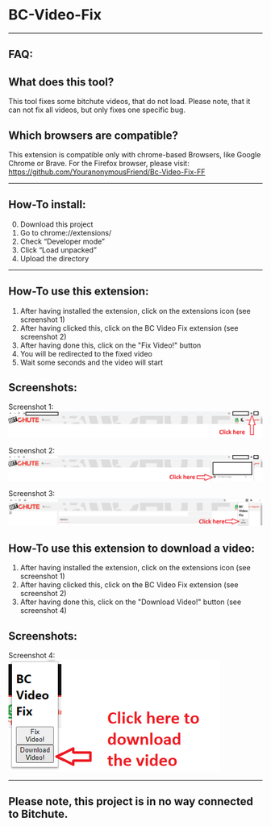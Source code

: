 # BC-Video-Fix

-----------------------------------------------------------------------------------------------------------------------------------------------------------

FAQ:
----

What does this tool?
--------------------
This tool fixes some bitchute videos, that do not load. Please note, that it can not fix all videos, but only fixes one specific bug.

Which browsers are compatible?
------------------------------
This extension is compatible only with chrome-based Browsers, like Google Chrome or Brave. For the Firefox browser, please visit: https://github.com/YouranonymousFriend/Bc-Video-Fix-FF

-----------------------------------------------------------------------------------------------------------------------------------------------------------

How-To install:
---------------
0. Download this project
1. Go to chrome://extensions/
2. Check “Developer mode”
3. Click “Load unpacked”
4. Upload the directory

-----------------------------------------------------------------------------------------------------------------------------------------------------------

How-To use this extension:
--------------------------

1. After having installed the extension, click on the extensions icon (see screenshot 1)
2. After having clicked this, click on the BC Video Fix extension (see screenshot 2)
3. After having done this, click on the "Fix Video!" button
4. You will be redirected to the fixed video
5. Wait some seconds and the video will start

Screenshots:
------------

Screenshot 1:
<img src="https://github.com/YouranonymousFriend/BC-Video-Fix/blob/master/doc/img/01.png" />

Screenshot 2:
<img src="https://github.com/YouranonymousFriend/BC-Video-Fix/blob/master/doc/img/02.png" />

Screenshot 3:
<img src="https://github.com/YouranonymousFriend/BC-Video-Fix/blob/master/doc/img/03.png" />


How-To use this extension to download a video:
----------------------------------------------

1. After having installed the extension, click on the extensions icon (see screenshot 1)
2. After having clicked this, click on the BC Video Fix extension (see screenshot 2)
2. After having done this, click on the "Download Video!" button (see screenshot 4)

Screenshots:
------------

Screenshot 4:
<img src="https://github.com/YouranonymousFriend/BC-Video-Fix/blob/master/doc/img/04.png" />

------------------------------------------------------------------------------------------------------------------------------------------------------------

Please note, this project is in no way connected to Bitchute.
-------------------------------------------------------------
